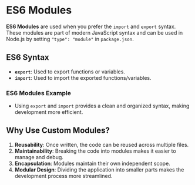 
# ES6 Modules

**ES6 Modules** are used when you prefer the `import` and `export` syntax. These modules are part of modern JavaScript syntax and can be used in Node.js by setting `"type": "module"` in `package.json`.

## ES6 Syntax

- **`export`**: Used to export functions or variables.
- **`import`**: Used to import the exported functions/variables.

### ES6 Modules Example

- Using `export` and `import` provides a clean and organized syntax, making development more efficient.

## Why Use Custom Modules?

1. **Reusability**: Once written, the code can be reused across multiple files.
2. **Maintainability**: Breaking the code into modules makes it easier to manage and debug.
3. **Encapsulation**: Modules maintain their own independent scope.
4. **Modular Design**: Dividing the application into smaller parts makes the development process more streamlined.
